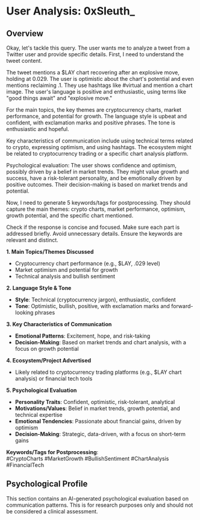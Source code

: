 # User Analysis: 0xSleuth_

## Overview

<think>
Okay, let's tackle this query. The user wants me to analyze a tweet from a Twitter user and provide specific details. First, I need to understand the tweet content.

The tweet mentions a $LAY chart recovering after an explosive move, holding at 0.029. The user is optimistic about the chart's potential and even mentions reclaiming .1. They use hashtags like #virtual and mention a chart image. The user's language is positive and enthusiastic, using terms like "good things await" and "explosive move."

For the main topics, the key themes are cryptocurrency charts, market performance, and potential for growth. The language style is upbeat and confident, with exclamation marks and positive phrases. The tone is enthusiastic and hopeful.

Key characteristics of communication include using technical terms related to crypto, expressing optimism, and using hashtags. The ecosystem might be related to cryptocurrency trading or a specific chart analysis platform.

Psychological evaluation: The user shows confidence and optimism, possibly driven by a belief in market trends. They might value growth and success, have a risk-tolerant personality, and be emotionally driven by positive outcomes. Their decision-making is based on market trends and potential.

Now, I need to generate 5 keywords/tags for postprocessing. They should capture the main themes: crypto charts, market performance, optimism, growth potential, and the specific chart mentioned.

Check if the response is concise and focused. Make sure each part is addressed briefly. Avoid unnecessary details. Ensure the keywords are relevant and distinct.
</think>

**1. Main Topics/Themes Discussed**  
- Cryptocurrency chart performance (e.g., $LAY, .029 level)  
- Market optimism and potential for growth  
- Technical analysis and bullish sentiment  

**2. Language Style & Tone**  
- **Style**: Technical (cryptocurrency jargon), enthusiastic, confident  
- **Tone**: Optimistic, bullish, positive, with exclamation marks and forward-looking phrases  

**3. Key Characteristics of Communication**  
- **Emotional Patterns**: Excitement, hope, and risk-taking  
- **Decision-Making**: Based on market trends and chart analysis, with a focus on growth potential  

**4. Ecosystem/Project Advertised**  
- Likely related to cryptocurrency trading platforms (e.g., $LAY chart analysis) or financial tech tools  

**5. Psychological Evaluation**  
- **Personality Traits**: Confident, optimistic, risk-tolerant, analytical  
- **Motivations/Values**: Belief in market trends, growth potential, and technical expertise  
- **Emotional Tendencies**: Passionate about financial gains, driven by optimism  
- **Decision-Making**: Strategic, data-driven, with a focus on short-term gains  

**Keywords/Tags for Postprocessing**:  
#CryptoCharts #MarketGrowth #BullishSentiment #ChartAnalysis #FinancialTech

## Psychological Profile

This section contains an AI-generated psychological evaluation based on communication patterns. This is for research purposes only and should not be considered a clinical assessment.